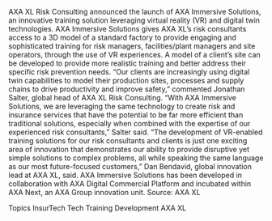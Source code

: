 AXA XL Risk Consulting announced the launch of AXA Immersive Solutions, an innovative training solution leveraging virtual reality (VR) and digital twin technologies.
AXA Immersive Solutions gives AXA XL’s risk consultants access to a 3D model of a standard factory to provide engaging and sophisticated training for risk managers, facilities/plant managers and site operators, through the use of VR experiences. A model of a client’s site can be developed to provide more realistic training and better address their specific risk prevention needs.
“Our clients are increasingly using digital twin capabilities to model their production sites, processes and supply chains to drive productivity and improve safety,” commented Jonathan Salter, global head of AXA XL Risk Consulting.
“With AXA Immersive Solutions, we are leveraging the same technology to create risk and insurance services that have the potential to be far more efficient than traditional solutions, especially when combined with the expertise of our experienced risk consultants,” Salter said.
“The development of VR-enabled training solutions for our risk consultants and clients is just one exciting area of innovation that demonstrates our ability to provide disruptive yet simple solutions to complex problems, all while speaking the same language as our most future-focused customers,” Dan Bendavid, global innovation lead at AXA XL, said.
AXA Immersive Solutions has been developed in collaboration with AXA Digital Commercial Platform and incubated within AXA Next, an AXA Group innovation unit.
Source: AXA XL

Topics
InsurTech
Tech
Training Development
AXA XL

